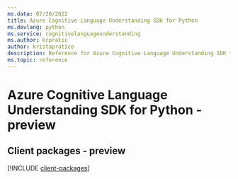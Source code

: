 ```yaml
---
ms.data: 07/20/2022
title: Azure Cognitive Language Understanding SDK for Python
ms.devlang: python
ms.service: cognitivelanguageunderstanding
ms.author: krpratic
author: kristapratico
description: Reference for Azure Cognitive Language Understanding SDK for Python
ms.topic: reference
---
```

# Azure Cognitive Language Understanding SDK for Python - preview

## Client packages - preview
[!INCLUDE [client-packages](cognitive-language-understanding-client-index.md)]
